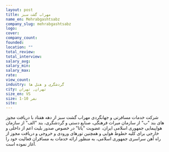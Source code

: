 ```yaml
---
layout: post
title: مهراب گشت سبز
name_en: Mehrabgashtsabz
company_slug: mehrabgashtsabz
logo: 
cover: 
company_count:
founded:
location: ""
total_review: 
total_interview: 
salary_avg: 
salary_min: 
salary_max: 
rate: 
view_count: 
industry: گردشگری و هتل ها
city: تهران, تهران
size_en: VS
size: 1-10 نفر
site: 
---
```


شرکت خدمات مسافرتی و جهانگردی مهراب گشت سبز از دهه هفتاد با دریافت مجوز های بند "ب" از سازمان میراث فرهنگی، صنایع دستی و گردشگری، بند "الف" از سازمان هواپیمایی جمهوری اسلامی ایران، عضویت "یاتا" در خصوص صدور بلیت اعم از داخلی و خارجی برای کلیه خطوط هوایی و همچنین تورهای ورودی و خروجی و دریافت مجوز از راه آهن سراسری جمهوری اسلامی، به منظور ارائه خدمات به مسافران فعالیت خود را آغاز نموده است.
